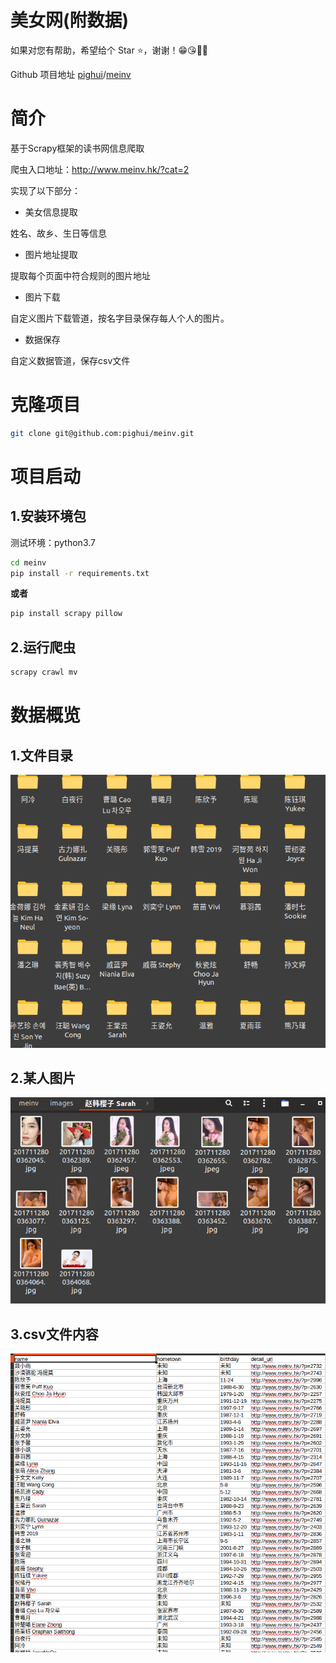 # 美女网(附数据)

如果对您有帮助，希望给个 Star ⭐，谢谢！😁😘🎁🎉

Github 项目地址 [pighui](https://github.com/pighui)/[meinv](https://github.com/pighui/meinv)

# 简介

基于Scrapy框架的读书网信息爬取

爬虫入口地址：<http://www.meinv.hk/?cat=2>

实现了以下部分：

- 美女信息提取

姓名、故乡、生日等信息

- 图片地址提取

提取每个页面中符合规则的图片地址

- 图片下载

自定义图片下载管道，按名字目录保存每人个人的图片。

- 数据保存

自定义数据管道，保存csv文件

# 克隆项目

```bash
git clone git@github.com:pighui/meinv.git
```

# 项目启动

## 1.安装环境包

测试环境：python3.7

```bash
cd meinv
pip install -r requirements.txt
```

**或者**

```python
pip install scrapy pillow
```

## 2.运行爬虫

```bash
scrapy crawl mv
```

# 数据概览

## 1.文件目录

![](./doc/files.png)

## 2.某人图片

![](./doc/images.png)

## 3.csv文件内容

![](./doc/csv.png)
